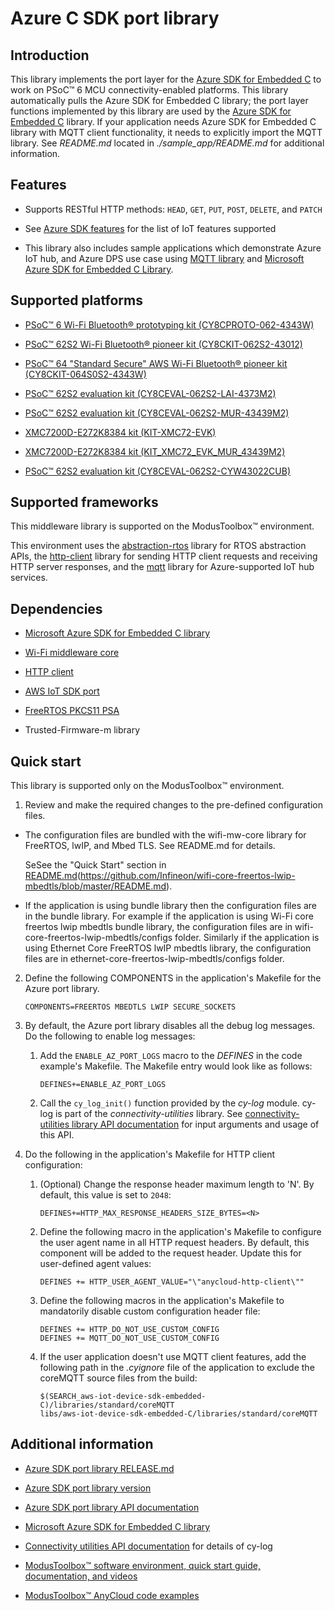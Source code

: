 # Azure C SDK port library

## Introduction

This library implements the port layer for the [Azure SDK for Embedded C](https://github.com/Azure/azure-sdk-for-c/releases/tag/1.1.0) to work on PSoC&trade; 6 MCU connectivity-enabled platforms. This library automatically pulls the Azure SDK for Embedded C library; the port layer functions implemented by this library are used by the [Azure SDK for Embedded C](https://github.com/Azure/azure-sdk-for-c/releases/tag/1.1.0) library. If your application needs Azure SDK for Embedded C library with MQTT client functionality, it needs to explicitly import the MQTT library. See *README.md* located in *./sample_app/README.md* for additional information.

## Features

- Supports RESTful HTTP methods: `HEAD`, `GET`, `PUT`, `POST`, `DELETE`, and `PATCH`

- See [Azure SDK features](https://github.com/Azure/azure-sdk-for-c/blob/master/sdk/docs/iot/README.md) for the list of IoT features supported

- This library also includes sample applications which demonstrate Azure IoT hub, and Azure DPS use case using [MQTT library](https://github.com/Infineon/mqtt/releases/tag/release-v3.1.0) and [Microsoft Azure SDK for Embedded C Library](https://github.com/Azure/azure-sdk-for-c/releases/tag/1.1.0).

## Supported platforms

- [PSoC&trade; 6 Wi-Fi Bluetooth&reg; prototyping kit (CY8CPROTO-062-4343W)](https://www.infineon.com/cms/en/product/evaluation-boards/cy8cproto-062-4343w/)

- [PSoC&trade; 62S2 Wi-Fi Bluetooth&reg; pioneer kit (CY8CKIT-062S2-43012)](https://www.infineon.com/cms/en/product/evaluation-boards/cy8ckit-062s2-43012/)

- [PSoC&trade; 64 "Standard Secure" AWS Wi-Fi Bluetooth&reg; pioneer kit (CY8CKIT-064S0S2-4343W)](https://www.infineon.com/cms/en/product/evaluation-boards/cy8ckit-064s0s2-4343w/)

- [PSoC&trade; 62S2 evaluation kit (CY8CEVAL-062S2-LAI-4373M2)](https://www.infineon.com/cms/en/product/evaluation-boards/cy8ceval-062s2/)

- [PSoC&trade; 62S2 evaluation kit (CY8CEVAL-062S2-MUR-43439M2)](https://www.infineon.com/cms/en/product/evaluation-boards/cy8ceval-062s2/)

- [XMC7200D-E272K8384 kit (KIT-XMC72-EVK)](https://www.infineon.com/cms/en/product/evaluation-boards/kit_xmc72_evk/)

- [XMC7200D-E272K8384 kit (KIT_XMC72_EVK_MUR_43439M2)](https://www.infineon.com/cms/en/product/evaluation-boards/kit_xmc72_evk/)

- [PSoC&trade; 62S2 evaluation kit (CY8CEVAL-062S2-CYW43022CUB)](https://www.infineon.com/cms/en/product/evaluation-boards/cy8ceval-062s2/)

## Supported frameworks

This middleware library is supported on the ModusToolbox&trade; environment.

This environment uses the [abstraction-rtos](https://github.com/Infineon/abstraction-rtos) library for RTOS abstraction APIs, the [http-client](https://github.com/Infineon/http-client/releases/tag/release-v1.0.0) library for sending HTTP client requests and receiving HTTP server responses, and the [mqtt](https://github.com/Infineon/mqtt/releases/tag/release-v3.1.0) library for Azure-supported IoT hub services.

## Dependencies

- [Microsoft Azure SDK for Embedded C library](https://github.com/Azure/azure-sdk-for-c/releases/tag/1.1.0)

- [Wi-Fi middleware core](https://github.com/Infineon/wifi-mw-core)

- [HTTP client](https://github.com/Infineon/http-client/releases/tag/release-v1.0.0)

- [AWS IoT SDK port](https://github.com/Infineon/aws-iot-device-sdk-port/releases/tag/release-v1.0.0)

- [FreeRTOS PKCS11 PSA](https://github.com/Linaro/freertos-pkcs11-psa)

- Trusted-Firmware-m library

## Quick start

This library is supported only on the ModusToolbox&trade; environment.

1. Review and make the required changes to the pre-defined configuration files.

- The configuration files are bundled with the wifi-mw-core library for FreeRTOS, lwIP, and Mbed TLS. See README.md for details.

   SeSee the "Quick Start" section in [README.md](https://github.com/Infineon/wifi-mw-core/blob/master/README.md)(https://github.com/Infineon/wifi-core-freertos-lwip-mbedtls/blob/master/README.md).

- If the application is using bundle library then the configuration files are in the bundle library. For example if the application is using Wi-Fi core freertos lwip mbedtls bundle library, the configuration files are in wifi-core-freertos-lwip-mbedtls/configs folder. Similarly if the application is using Ethernet Core FreeRTOS lwIP mbedtls library, the configuration files are in ethernet-core-freertos-lwip-mbedtls/configs folder.

2. Define the following COMPONENTS in the application's Makefile for the Azure port library.
    ```
    COMPONENTS=FREERTOS MBEDTLS LWIP SECURE_SOCKETS
    ```

3. By default, the Azure port library disables all the debug log messages. Do the following to enable log messages:

   1. Add the `ENABLE_AZ_PORT_LOGS` macro to the *DEFINES* in the code example's Makefile. The Makefile entry would look like as follows:
       ```
       DEFINES+=ENABLE_AZ_PORT_LOGS
       ```
   2. Call the `cy_log_init()` function provided by the *cy-log* module. cy-log is part of the *connectivity-utilities* library.
      See [connectivity-utilities library API documentation](https://Infineon.github.io/connectivity-utilities/api_reference_manual/html/group__logging__utils.html) for input arguments and usage of this API.

4. Do the following in the application's Makefile for HTTP client configuration:

   1. (Optional) Change the response header maximum length to 'N'. By default, this value is set to `2048`:
       ```
       DEFINES+=HTTP_MAX_RESPONSE_HEADERS_SIZE_BYTES=<N>
       ```
   2. Define the following macro in the application's Makefile to configure the user agent name in all HTTP request headers. By default, this component will be added to the request header. Update this for user-defined agent values:

       ```
       DEFINES += HTTP_USER_AGENT_VALUE="\"anycloud-http-client\""
       ```
   3. Define the following macros in the application's Makefile to mandatorily disable custom configuration header file:
       ```
       DEFINES += HTTP_DO_NOT_USE_CUSTOM_CONFIG
       DEFINES += MQTT_DO_NOT_USE_CUSTOM_CONFIG
       ```
   4. If the user application doesn't use MQTT client features, add the following path in the *.cyignore* file of the application to exclude the coreMQTT source files from the build:
       ```
       $(SEARCH_aws-iot-device-sdk-embedded-C)/libraries/standard/coreMQTT
       libs/aws-iot-device-sdk-embedded-C/libraries/standard/coreMQTT
       ```

## Additional information

- [Azure SDK port library RELEASE.md](./RELEASE.md)

- [Azure SDK port library version](./version.xml)

- [Azure SDK port library API documentation](https://Infineon.github.io/azure-sdk-port/api_reference_manual/html/index.html)

- [Microsoft Azure SDK for Embedded C library](https://github.com/Azure/azure-sdk-for-c/releases/tag/1.1.0)

- [Connectivity utilities API documentation](https://Infineon.github.io/connectivity-utilities/api_reference_manual/html/group__logging__utils.html) for details of cy-log

- [ModusToolbox&trade; software environment, quick start guide, documentation, and videos](https://www.infineon.com/cms/en/design-support/tools/sdk/modustoolbox-software)

- [ModusToolbox&trade; AnyCloud code examples](https://github.com/Infineon?q=mtb-example-anycloud%20NOT%20Deprecated)
